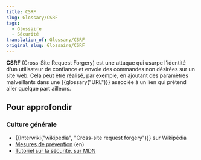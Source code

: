 ```yaml
---
title: CSRF
slug: Glossary/CSRF
tags:
  - Glossaire
  - Sécurité
translation_of: Glossary/CSRF
original_slug: Glossaire/CSRF
---
```

**CSRF** (Cross-Site Request Forgery) est une attaque qui usurpe l'identité d'un utilisateur de confiance et envoie des commandes non désirées sur un site web. Cela peut être réalisé, par exemple, en ajoutant des paramètres malveillants dans une {{glossary("URL")}} associée à un lien qui prétend aller quelque part ailleurs.

## Pour approfondir

### Culture générale

- {{Interwiki("wikipedia", "Cross-site request forgery")}} sur Wikipédia
- [Mesures de prévention](<https://www.owasp.org/index.php/Cross-Site_Request_Forgery_(CSRF)_Prevention_Cheat_Sheet>) (en)
- [Tutoriel sur la sécurité, sur MDN](/fr/Apprendre/Tutoriels/Les_bases_de_la_sécurité_informatique)
